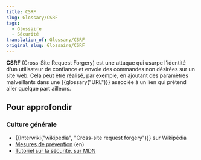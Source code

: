 ```yaml
---
title: CSRF
slug: Glossary/CSRF
tags:
  - Glossaire
  - Sécurité
translation_of: Glossary/CSRF
original_slug: Glossaire/CSRF
---
```

**CSRF** (Cross-Site Request Forgery) est une attaque qui usurpe l'identité d'un utilisateur de confiance et envoie des commandes non désirées sur un site web. Cela peut être réalisé, par exemple, en ajoutant des paramètres malveillants dans une {{glossary("URL")}} associée à un lien qui prétend aller quelque part ailleurs.

## Pour approfondir

### Culture générale

- {{Interwiki("wikipedia", "Cross-site request forgery")}} sur Wikipédia
- [Mesures de prévention](<https://www.owasp.org/index.php/Cross-Site_Request_Forgery_(CSRF)_Prevention_Cheat_Sheet>) (en)
- [Tutoriel sur la sécurité, sur MDN](/fr/Apprendre/Tutoriels/Les_bases_de_la_sécurité_informatique)
